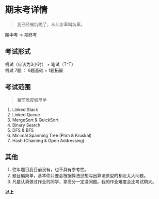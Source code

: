 # 期末考详情

> 我已经被坑跪了，从此水军叫坑军。  

~~期中考~~ -> 期终考

## 考试形式
机试（应该为3小时） + 笔试（T^T）  
机试 7题 ： 6题基础 + 1题拓展

## 考试范围
> 目前难度偏简单

1. Linked Stack  
2. Linked Queue  
3. MergeSort & QuickSort  
4. Binary Search  
5. DFS & BFS
6. Minimal Spanning Tree (Prim & Kruskal)
7. Hash (Chaining & Open Addressing)

## 其他  
1. 往年题目我目前没有，也不具有参考性。  
2. 题目偏简单，基本你只要会根据算法思想写出算法原型的都没太大问题。  
3. 凡是认真做过作业的同学，拿高分一定没问题。我的作业难度会比考试稍大。  



**以上**
